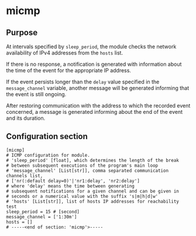 # micmp

## Purpose

At intervals specified by `sleep_period`, the module checks the network availability of IPv4 addresses from the `hosts` list.

If there is no response, a notification is generated with information about the time of the event for the appropriate IP address.

If the event persists longer than the `delay` value specified in the `message_channel` variable, another message will be generated informing that the event is still ongoing.

After restoring communication with the address to which the recorded event concerned, a message is generated informing about the end of the event and its duration.

## Configuration section

```
[micmp]
# ICMP configuration for module.
# 'sleep_period' [float], which determines the length of the break
# between subsequent executions of the program's main loop
# 'message_channel' [List[str]], comma separated communication channels list,
# ['nr(:default delay=0)'|'nr1:delay', 'nr2:delay']
# where 'delay' means the time between generating
# subsequent notifications for a given channel and can be given in
# seconds or a numerical value with the suffix 's|m|h|d|w'
# 'hosts' [List[str]], list of hosts IP addresses for reachability test
sleep_period = 15 # [second]
message_channel = ['1:30m']
hosts = []
# -----<end of section: 'micmp'>-----
```
